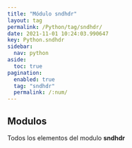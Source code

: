 ```yaml
---
title: "Módulo sndhdr"
layout: tag
permalink: /Python/tag/sndhdr/
date: 2021-11-01 10:24:03.990647
key: Python.sndhdr
sidebar: 
  nav: python
aside: 
  toc: true
pagination: 
  enabled: true
  tag: "sndhdr"
  permalink: /:num/
---
```


<h2>Modulos</h2>
Todos los elementos del modulo <strong>sndhdr</strong>

